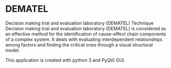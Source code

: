 # DEMATEL
Decision making trial and evaluation laboratory (DEMATEL) Technique
Decision making trial and evaluation laboratory (DEMATEL) is considered as an effective method for the identification of cause-effect chain components of a complex system. It deals with evaluating interdependent relationships among factors and finding the critical ones through a visual structural model.


This application is created with python 3 and PyQt5 GUI.
